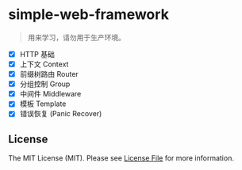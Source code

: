 # simple-web-framework

> 用来学习，请勿用于生产环境。

- [x] HTTP 基础
- [x] 上下文 Context
- [x] 前缀树路由 Router
- [x] 分组控制 Group
- [x] 中间件 Middleware
- [x] 模板 Template
- [x] 错误恢复 (Panic Recover)

## License

The MIT License (MIT). Please see [License File](LICENSE) for more information.
